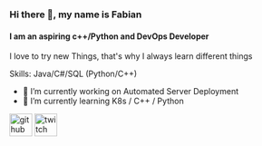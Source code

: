 ### Hi there 👋, my name is Fabian
#### I am an aspiring c++/Python and DevOps Developer
I love to try new Things, that's why I always learn different things

Skills: Java/C#/SQL (Python/C++)

- 🔭 I’m currently working on Automated Server Deployment 
- 🌱 I’m currently learning K8s / C++ / Python 


[<img src='https://cdn.jsdelivr.net/npm/simple-icons@3.0.1/icons/github.svg' alt='github' height='40'>](https://github.com/famoto)  [<img src='https://cdn.jsdelivr.net/npm/simple-icons@3.0.1/icons/twitch.svg' alt='twitch' height='40'>](Famoto)  

